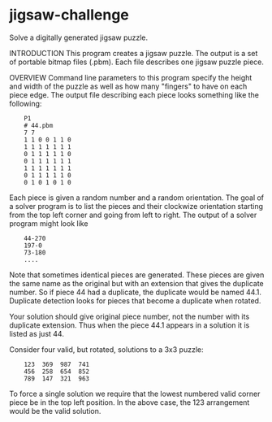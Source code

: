 # jigsaw-challenge
Solve a digitally generated jigsaw puzzle.


INTRODUCTION
This program creates a jigsaw puzzle.  The output is a set of portable
bitmap files (.pbm).  Each file describes one jigsaw puzzle piece.


OVERVIEW
Command line parameters to this program specify the height and width of
the puzzle as well as how many "fingers" to have on each piece edge.  The
output file describing each piece looks something like the following:
```
    P1
    # 44.pbm
    7 7
    1 1 0 0 1 1 0
    1 1 1 1 1 1 1
    0 1 1 1 1 1 0
    0 1 1 1 1 1 1
    1 1 1 1 1 1 1
    0 1 1 1 1 1 0
    0 1 0 1 0 1 0

```
Each piece is given a random number and a random orientation.  The goal
of a solver program is to list the pieces and their clockwize orientation
starting from the top left corner and going from left to right.  The
output of a solver program might look like
```
    44-270
    197-0
    73-180
    ....

```
Note that sometimes identical pieces are generated.  These pieces are
given the same name as the original but with an extension that gives the
duplicate number.  So if piece 44 had a duplicate, the duplicate would
be named 44.1.  Duplicate detection looks for pieces that become a
duplicate when rotated.

Your solution should give original piece number, not the number with its
duplicate extension.  Thus when the piece 44.1 appears in a solution it
is listed as just 44.


Consider four valid, but rotated, solutions to a 3x3 puzzle:
```
    123  369  987  741
    456  258  654  852
    789  147  321  963
```
To force a single solution we require that the lowest numbered valid
corner piece be in the top left position.  In the above case, the 123
arrangement would be the valid solution.


